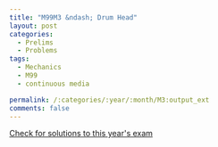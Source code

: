 ```yaml
---
title: "M99M3 &ndash; Drum Head"
layout: post
categories:
  - Prelims
  - Problems
tags:
  - Mechanics
  - M99
  - continuous media

permalink: /:categories/:year/:month/M3:output_ext
comments: false
---
```

<object data="1999M3M.pdf" type="application/pdf" width="100%" height="500"></object>
<div class="message"><a href='https://princetonprelim.com/prelim/3/'>Check for solutions to this year's exam</a></div>